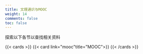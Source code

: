 ```yaml
---
title: 文理通识与MOOC
weight: 14
comments: false
toc: false
---
```

探索以下各节以查找相关资料
<!--more-->
{{< cards >}}
{{< card link="mooc"title="MOOC">}}
{{< /cards >}}
